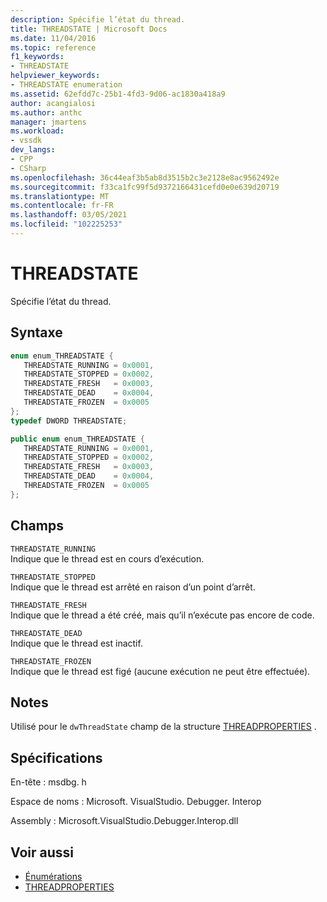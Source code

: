 ```yaml
---
description: Spécifie l’état du thread.
title: THREADSTATE | Microsoft Docs
ms.date: 11/04/2016
ms.topic: reference
f1_keywords:
- THREADSTATE
helpviewer_keywords:
- THREADSTATE enumeration
ms.assetid: 62efdd7c-25b1-4fd3-9d06-ac1830a418a9
author: acangialosi
ms.author: anthc
manager: jmartens
ms.workload:
- vssdk
dev_langs:
- CPP
- CSharp
ms.openlocfilehash: 36c44eaf3b5ab8d3515b2c3e2128e8ac9562492e
ms.sourcegitcommit: f33ca1fc99f5d9372166431cefd0e0e639d20719
ms.translationtype: MT
ms.contentlocale: fr-FR
ms.lasthandoff: 03/05/2021
ms.locfileid: "102225253"
---
```

# <a name="threadstate"></a>THREADSTATE
Spécifie l’état du thread.

## <a name="syntax"></a>Syntaxe

```cpp
enum enum_THREADSTATE { 
   THREADSTATE_RUNNING = 0x0001,
   THREADSTATE_STOPPED = 0x0002,
   THREADSTATE_FRESH   = 0x0003,
   THREADSTATE_DEAD    = 0x0004,
   THREADSTATE_FROZEN  = 0x0005
};
typedef DWORD THREADSTATE;
```

```csharp
public enum enum_THREADSTATE { 
   THREADSTATE_RUNNING = 0x0001,
   THREADSTATE_STOPPED = 0x0002,
   THREADSTATE_FRESH   = 0x0003,
   THREADSTATE_DEAD    = 0x0004,
   THREADSTATE_FROZEN  = 0x0005
};
```

## <a name="fields"></a>Champs
 `THREADSTATE_RUNNING`\
 Indique que le thread est en cours d’exécution.

 `THREADSTATE_STOPPED`\
 Indique que le thread est arrêté en raison d’un point d’arrêt.

 `THREADSTATE_FRESH`\
 Indique que le thread a été créé, mais qu’il n’exécute pas encore de code.

 `THREADSTATE_DEAD`\
 Indique que le thread est inactif.

 `THREADSTATE_FROZEN`\
 Indique que le thread est figé (aucune exécution ne peut être effectuée).

## <a name="remarks"></a>Notes
 Utilisé pour le `dwThreadState` champ de la structure [THREADPROPERTIES](../../../extensibility/debugger/reference/threadproperties.md) .

## <a name="requirements"></a>Spécifications
 En-tête : msdbg. h

 Espace de noms : Microsoft. VisualStudio. Debugger. Interop

 Assembly : Microsoft.VisualStudio.Debugger.Interop.dll

## <a name="see-also"></a>Voir aussi
- [Énumérations](../../../extensibility/debugger/reference/enumerations-visual-studio-debugging.md)
- [THREADPROPERTIES](../../../extensibility/debugger/reference/threadproperties.md)
